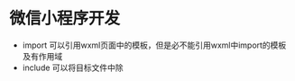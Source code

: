 # 微信小程序开发
* import 可以引用wxml页面中的模板，但是必不能引用wxml中import的模板  及有作用域 
* include 可以将目标文件中除<template >模板中的其他整个代码完整拷贝到 include位置处
* wxs模块 使用module.exports暴露私有变量和方法 wxs和wxml文件使用wxs单标签引入
* 在其他wxs模块中引入该wxs模块 可以使用require函数 需要注意几点 1. 必须使用相对路径 2. wxs模块均为单例，wxs模块在初次引用时，会自动初始化单例对象，多页面，多个地方引用，使用的都是同一个wxs模块对象 3.如果一个wxs模块定义后未使用，则该模块不会解析和运行
*引用方式 <wxs src=""  module="moduleName" />
* eg: <view class="viewred" hover-class="hoverred" hover-start-time="20" hover-stay-time="2000" bindtap="clickred">CLICK HERE</view>
hover-class:鼠标移至样式  hover-start-time 鼠标移至开始改变样式时间 hober-stay-time 鼠标移至切换样式保留延迟消失时间

### scroll 组件
* <scroll-view scroll-y style="height: 200px;" bindscrolltoupper="upper" bindscrolltolower="lower" bindscroll="scroll" scroll-into-view="{{toView}}" scroll-top="{{scrollTop}}"> </scroll-view>   bindscrolltoupper ：滚动到顶部触发upper  bindscrolltolower：滚动到底部触发lower scroll-into-view ： 定位到视图id scroll-top 竖直滚动条位置
* 上面的例子如果是横向滚动  scroll-x  wxss需要注意   ： 
.scrollView{white-space: nowrap; }.scroll-view-item_H{width:100%; height:100px; display:inline-block; }

### swiper 组件
* eg : <swiper indicator-dots="{{indicatorDots}}" autoplay="{{autoplay}}" interval="{{interval}}" duration="{{duration}}">
* indicator-dots:是否有滚动点 autoplay: 是否自动滚动 interval:滚动间隔 duration:滚动动画时间 

### slider 组件
* <slider bindtap="intervalChange" show-value min="500" max="2000" />interval (自动滑动间隔)
* <slider bindtap="durationChange" show-value min="1000" max="10000"/>duration（动画滑动时间）
*  intervalChange : function(e){interval : e.detail.value }   js通过 e.detail.value 来获取slide的值  show-value 显示数值大小
*  slide 组件绑定事件不用bindtap  而用bindchange

### movable-area / movable-view 练习
* movable-area 为边界 内部包括可移动的movable-view 部分
* moveable-view 属性： 1.direction:vertical(纵向) horizontal(横向)all   2.inertia 是否具有惯性 3.out-of-bounds : true/false 超出移动区域是否可以移动 3. x y 定义moable-view 横纵坐标 4. damping : 阻尼系数，控制xy改变动画和会弹动画  值越大 越快  5. friction 摩擦系数 需要大于0
* 注意：movable-view 必须设置width和height属性，不设置默认为10px
movable-view 默认为绝对定位，top和left属性为0px
当movable-view小于movable-area时，movable-view的移动范围是在movable-area内；当movable-view大于movable-area时，movable-view的移动范围必须包含movable-area（x轴方向和y轴方向分开考虑）

## <cover-view></cover-view> 自定义覆盖
* 用法： <video src="" > <cover-view></cover-view></video>
* tip: 只可嵌套在原生组件map、video、canvas内，避免嵌套在其他组件内。
tip: 事件模型遵循冒泡模型，但不会冒泡到原生组件。
tip: 文本建议都套上cover-view标签，避免排版错误。
tip: 只支持基本的定位、布局、文本样式。不支持设置单边的border、opacity、background-image等。
tip: 建议子节点不要溢出父节点
tip: 暂不支持css动画。

## icon
* <icon type="类型"  color="颜色"  size="图标大小" /> 
* type : 'success', 'success_no_circle', 'info', 'warn', 'waiting', 'cancel', 'download', 'search', 'clear'
## text
* decode可以解析的有&nbsp;&lt; &gt;&amp;&apos;&ensp;&emsp;
各个操作系统的空格标准并不一致。
<text/> 组件内只支持<text/>嵌套。
除了文本节点以外的其他节点都无法长按选中。
